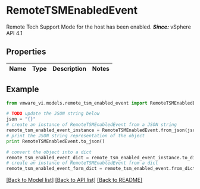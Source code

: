 # RemoteTSMEnabledEvent

Remote Tech Support Mode for the host has been enabled.  ***Since:*** vSphere API 4.1 

## Properties
Name | Type | Description | Notes
------------ | ------------- | ------------- | -------------

## Example

```python
from vmware_vi.models.remote_tsm_enabled_event import RemoteTSMEnabledEvent

# TODO update the JSON string below
json = "{}"
# create an instance of RemoteTSMEnabledEvent from a JSON string
remote_tsm_enabled_event_instance = RemoteTSMEnabledEvent.from_json(json)
# print the JSON string representation of the object
print RemoteTSMEnabledEvent.to_json()

# convert the object into a dict
remote_tsm_enabled_event_dict = remote_tsm_enabled_event_instance.to_dict()
# create an instance of RemoteTSMEnabledEvent from a dict
remote_tsm_enabled_event_form_dict = remote_tsm_enabled_event.from_dict(remote_tsm_enabled_event_dict)
```
[[Back to Model list]](../README.md#documentation-for-models) [[Back to API list]](../README.md#documentation-for-api-endpoints) [[Back to README]](../README.md)



